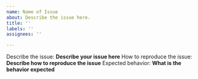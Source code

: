 ```yaml
---
name: Name of Issue
about: Describe the issue here.
title: ''
labels: ''
assignees: ''

---
```


Describe the issue: **Describe your issue here**
How to reproduce the issue: **Describe how to reproduce the issue**
Expected behavior: **What is the behavior expected**
